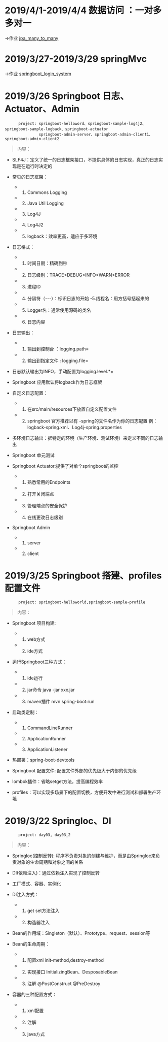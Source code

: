 # 2019/4/1-2019/4/4  数据访问 ：一对多 多对一 

 ->作业 [jpa_many_to_many](https://github.com/TAIJI-zhanghd/homework/tree/master/jpa_many_to_many)
	
# 2019/3/27-2019/3/29  springMvc 

 ->作业 [springboot_login_system](https://github.com/TAIJI-zhanghd/homework/tree/master/springboot_login_system)

# 2019/3/26  Springboot 日志、Actuator、Admin

	      project: springboot-helloword、springboot-sample-log4j2、springboot-sample-logback、springboot-actuator
	      	       springboot-admin-server、springboot-admin-client1、springboot-admin-client2
 >内容：
 
   -    SLF4J：定义了统一的日志框架接口，不提供具体的日志实现，真正的日志实现是在运行时决定的
	
   -    常见的日志框架：
   		- 1. Commons Logging 
		- 2. Java Util Logging 
		- 3. Log4J 
		- 4. Log4J2 
		- 5. logback：效率更高，适应于多环境
	    
   -    日志格式：
   	 	- 1. 时间日期：精确到秒 
		- 2. 日志级别：TRACE<DEBUG<INFO<WARN<ERROR 
		- 3. 进程ID 
		- 4. 分隔符（---）：标识日志的开始 -5.线程名：用方括号括起来的 
		- 5. Logger名：通常使用源码的类名 
		- 6. 日志内容

   -    日志输出：
   		- 1. 输出到控制台 ：logging.path=
		- 2. 输出到指定文件 : logging.file=

   -    日志默认输出为INFO，手动配置为logging.level.*=

   -    Springboot 应用默认将logback作为日志框架

   -    自定义日志配置：
   		- 1. 在src/main/resources下放置自定义配置文件 
		- 2. springboot 官方推荐以有 -spring的文件名作为你的日志配置 例：logback-spring.xml、Log4j-spring.properties
  
  -    多环境日志输出：据特定的环境（生产环境、测试环境）来定义不同的日志输出
  
  -    Springboot 单元测试
  
  -    Springboot Actuator:提供了对单个springboot的监控 
  		- 1. 熟悉常用的Endpoints 
		- 2. 打开关闭端点 
		- 3. 管理端点的安全保护 
		- 4. 在线更改日志级别
  		
  -    Springboot Admin 
  		- 1. server 
		- 2. client

# 2019/3/25  Springboot 搭建、profiles配置文件

	      project: springboot-helloworld,springboot-sample-profile
 >内容：
 
   -    Springboot 项目构建:  
   		- 1. web方式  
		- 2. ide方式
		
   -    运行Springboot三种方式： 
   		- 1. ide运行   
		- 2. jar命令 java -jar xxx.jar  
		- 3. maven插件 mvn spring-boot:run

   -    启动类定制： 
   		- 1. CommandLineRunner  
		- 2. ApplicationRunner  
		- 3. ApplicationListener

   -    热部署：spring-boot-devtools

   -    Springboot 配置文件: 配置文件外部的优先级大于内部的优先级

   -    lombok插件：省略setget方法，提高编程效率

   -    profiles：可以实现多场景下的配置切换，方便开发中进行测试和部署生产环境

# 2019/3/22  SpringIoc、DI

	      project: day03, day03_2      
 >内容：
 
   -    SpringIoc(控制反转): 程序不负责对象的创建与维护，而是由SpringIoc来负责对象的生命周期和对象之间的关系
		
   -    DI(依赖注入)：通过依赖注入实现了控制反转

   -    工厂模式、容器、实例化

   -    DI注入方式：
   		- 1. get set方法注入 
		- 2. 构造器注入

   -    Bean的作用域：Singleton（默认）、Prototype、request、session等

   -    Bean的生命周期：
   		- 1. 配置xml  init-method,destroy-method
		- 2. 实现接口  InitializingBean、DesposableBean
		- 3. 注解 @PostConstruct @PreDestroy

   -    容器的三种配置方式：
   		- 1. xml配置  
		- 2. 注解  
		- 3. java方式
